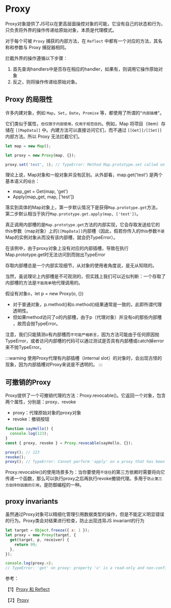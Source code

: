 # Proxy

Proxy对象提供了JS可以在更高层面操控对象的可能，它没有自己的状态和行为，只负责将外界的操作传递给原始对象，本质是代理模式。

对于每个可被 `Proxy` 捕获的内部方法，在 `Reflect` 中都有一个对应的方法，其名称和参数与 Proxy 捕捉器相同。

拦截外界的操作遵循以下步骤：

1. 首先查询handlers中是否存在相应的handler，如果有，则调用它操作原始对象
2. 反之，则将操作传递给原始对象。

## Proxy 的局限性

许多内建对象，例如 `Map`，`Set`，`Date`，`Promise` 等，都使用了所谓的`“内部插槽”`。

它们类似于属性，`但仅限于内部使用，仅用于规范目的`。例如，Map 将项目（item）存储在 `[[MapData]]` 中。内建方法可以直接访问它们，而不通过 `[[Get]]/[[Set]]` 内部方法。所以 Proxy 无法拦截它们。

```js
let map = new Map();

let proxy = new Proxy(map, {});

proxy.set('test', 1); // TypeError: Method Map.prototype.set called on incompatible receiver #<Map>
```

理论上说，Map对象和一般对象并没有区别。从外部看，map.get('test') 是两个基本语义的`组合`：

- map_get = Get(map, 'get')
- Apply(map_get, map, ['test'])

落实到具体的Map对象上，第一步默认情况下是获得`Map.prototype.get`方法， 第二步默认相当于执行`Map.prototype.get.apply(map, ['test'])`。

真正调用内部槽的是`Map.prototype.get`方法的内部实现，它会存取发送给它的this参数（map对象）上的`[[MapData]]`内部槽（因此，假若你传入的this参数`不是`Map的实例对象从而没有该内部槽，就会扔TypeError）。

在该例中，由于proxy对象上没有对应的内部插槽，导致在执行Map.prototype.get时无法访问到而抛出TypeError

存取内部槽总是一个内部实现细节，从对象的使用者角度说，是无从知晓的。

当然，虽说理论上内部槽是不可观测的，但实践上我们可以近似判断：一个存取了内部槽的方法是`不能简单`地代理调用的。

假设有对象o，let p = new Proxy(o, {})

- 对于普通对象，p.method()和o.method()结果通常是一致的，此即所谓代理透明性。
- 但如果method访问了o的内部槽，由于p（代理对象）并没有o的那些内部槽 ，故而会抛TypeError。

注意，我们只能猜测o有内部槽而`不可能严格断言`，因为方法可能由于任何原因抛TypeError，或者访问内部槽的代码可以通过测试是否具有内部槽或catch掉error来不抛TypeError。

:::warning
使用Proxy代理有内部插槽（internal slot）的对象时，会出现古怪的现象，因为内部插槽对Proxy来说是不透明的。
:::

## 可撤销的Proxy

Proxy提供了一个可撤销代理的方法：Proxy.revocable()。它返回一个对象，包含两个属性，分别是：proxy、revoke

- proxy：代理原始对象的proxy对象
- revoke：撤销按钮

```js
function sayHello() {
  console.log(123);
}
const { proxy, revoke } = Proxy.revocable(sayHello, {});

proxy(); // 123
revoke();
proxy(); // TypeError: Cannot perform 'apply' on a proxy that has been revoked
```

Proxy.revocable()的使用场景多为：当你要使用`不信任`的第三方依赖时需要将向它传递一个函数，那么可以执行proxy之后再执行revoke撤销代理。多用于`防止第三方劫持你函数的引用`，是防御编程的一种。

## proxy invariants

虽然通过Proxy对象可以精细化管理引用数据类型的操作，但是不能定义明显错误的行为。Proxy类会对结果进行检查，防止出现违背JS invariant的行为

```js
let target = Object.freeze({ x: 1 });
let proxy = new Proxy(target, {
  get(target, p, receiver) {
    return 99;
  },
});

console.log(proxy.x);
// TypeError: 'get' on proxy: property 'x' is a read-only and non-configurable data property on the proxy target but the proxy did not return its actual value (expected '1' but got '99')
```

参考：

【1】[Proxy 和 Reflect](https://zh.javascript.info/proxy)

【2】[Proxy](https://www.zhihu.com/question/426875859)
